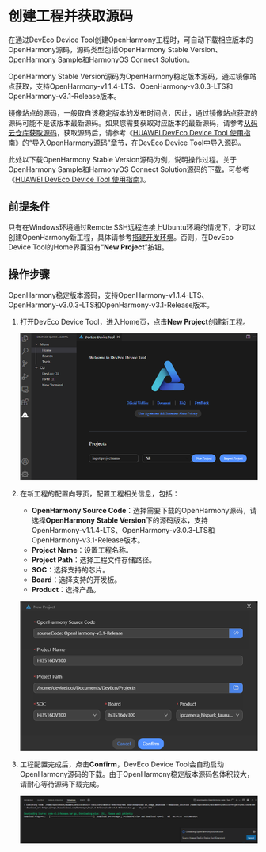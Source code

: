 # 创建工程并获取源码


在通过DevEco Device Tool创建OpenHarmony工程时，可自动下载相应版本的OpenHarmony源码，源码类型包括OpenHarmony Stable Version、OpenHarmony Sample和HarmonyOS Connect Solution。


OpenHarmony Stable Version源码为OpenHarmony稳定版本源码，通过镜像站点获取，支持OpenHarmony-v1.1.4-LTS、OpenHarmony-v3.0.3-LTS和OpenHarmony-v3.1-Release版本。


镜像站点的源码，一般取自该稳定版本的发布时间点，因此，通过镜像站点获取的源码可能不是该版本最新源码。如果您需要获取对应版本的最新源码，请参考[从码云仓库获取源码](../get-code/sourcecode-acquire.md)，获取源码后，请参考《[HUAWEI DevEco Device Tool 使用指南](https://device.harmonyos.com/cn/docs/documentation/guide/service_introduction-0000001050166905)》的“导入OpenHarmony源码”章节，在DevEco Device Tool中导入源码。


此处以下载OpenHarmony Stable Version源码为例，说明操作过程。关于OpenHarmony Sample和HarmonyOS Connect Solution源码的下载，可参考《[HUAWEI DevEco Device Tool 使用指南](https://device.harmonyos.com/cn/docs/documentation/guide/service_introduction-0000001050166905)》。


## 前提条件

只有在Windows环境通过Remote SSH远程连接上Ubuntu环境的情况下，才可以创建OpenHarmony新工程，具体请参考[搭建开发环境](quickstart-ide-env--win.md)。否则，在DevEco Device Tool的Home界面没有“**New Project**”按钮。


## 操作步骤

OpenHarmony稳定版本源码，支持OpenHarmony-v1.1.4-LTS、OpenHarmony-v3.0.3-LTS和OpenHarmony-v3.1-Release版本。

1. 打开DevEco Device Tool，进入Home页，点击**New Project**创建新工程。

   ![zh-cn_image_0000001272258726](figures/zh-cn_image_0000001272258726.png)

2. 在新工程的配置向导页，配置工程相关信息，包括：
   - **OpenHarmony Source Code**：选择需要下载的OpenHarmony源码，请选择**OpenHarmony Stable Version**下的源码版本，支持OpenHarmony-v1.1.4-LTS、OpenHarmony-v3.0.3-LTS和OpenHarmony-v3.1-Release版本。
   - **Project Name**：设置工程名称。
   - **Project Path**：选择工程文件存储路径。
   - **SOC**：选择支持的芯片。
   - **Board**：选择支持的开发板。
   - **Product**：选择产品。

   ![zh-cn_image_0000001338187673](figures/zh-cn_image_0000001338187673.png)

3. 工程配置完成后，点击**Confirm**，DevEco Device Tool会自动启动OpenHarmony源码的下载。由于OpenHarmony稳定版本源码包体积较大，请耐心等待源码下载完成。

   ![zh-cn_image_0000001338536201](figures/zh-cn_image_0000001338536201.png)
